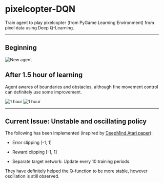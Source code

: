 # pixelcopter-DQN
Train agent to play pixelcopter (from PyGame Learning Environment) from pixel data using Deep Q-Learning.

***
## Beginning
![New agent](https://media.giphy.com/media/1wqoTQ7grLkduRDKvF/giphy.gif)

## After 1.5 hour of learning
Agent awares of boundaries and obstacles, although fine movement control can definitely use some improvement.

![1 hour](https://media.giphy.com/media/WxlxVAhRNFdKhwyQfb/giphy.gif) ![1 hour](https://media.giphy.com/media/6276HOopTYk81YfX30/giphy.gif)

***
## Current Issue: Unstable and oscillating policy
The following has been implemented (inspired by [DeepMind Atari paper](https://www.nature.com/articles/nature14236 "Human-level control through deep reinforcement learning")):

- Error clipping [-1, 1]

- Reward clipping [-1, 1]

- Separate target network: Update every 10 training periods

They have definitely helped the Q-function to be more stable, however oscillation is still observed.
